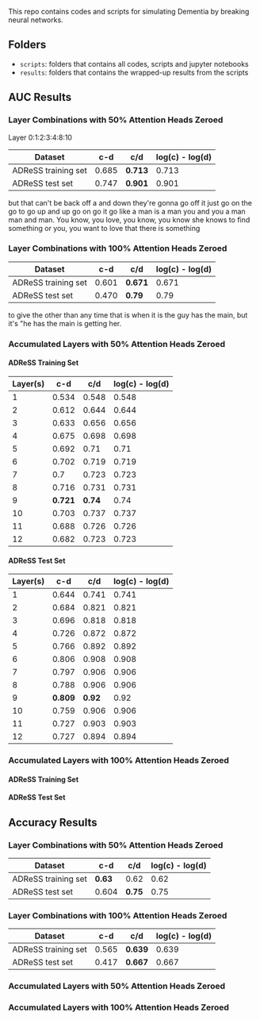 This repo contains codes and scripts for simulating Dementia by breaking neural networks.

## Folders

- ```scripts```: folders that contains all codes, scripts and jupyter notebooks
- ```results```: folders that contains the wrapped-up results from the scripts


## AUC Results

### Layer Combinations with 50% Attention Heads Zeroed

Layer 0:1:2:3:4:8:10

| Dataset  | c-d  | c/d  | log(c) - log(d)  |
|---|---|---|---|
| ADReSS training set  |  0.685 | **0.713**  |  0.713  |
| ADReSS test set  | 0.747  |  **0.901**  | 0.901  |

but that can't be back off a and down they're gonna go off it just go on the go to go up and up go on go it go like a man is a man you and you a man man and man. You know, you love, you know, you know she knows to find something or you, you want to love that there is something


### Layer Combinations with 100% Attention Heads Zeroed

| Dataset  | c-d  | c/d  | log(c) - log(d)  |
|---|---|---|---|
| ADReSS training set  |  0.601 | **0.671**  | 0.671  |
| ADReSS test set  |  0.470  |  **0.79**  |  0.79  |

 to give the other than any time that is when it is the guy has the main, but it's "he has the main is getting her.


### Accumulated Layers with 50% Attention Heads Zeroed

#### ADReSS Training Set

| Layer(s)  | c-d  | c/d  | log(c) - log(d)  |
|---|---|---|---|
| 1  | 0.534  | 0.548  | 0.548  |
| 2  | 0.612  | 0.644  | 0.644  |
| 3  | 0.633  | 0.656  |  0.656  |
| 4  | 0.675  | 0.698  | 0.698  |
| 5  | 0.692  |  0.71  |  0.71  |
| 6  | 0.702  | 0.719  | 0.719  |
| 7  | 0.7  |  0.723  | 0.723  |
| 8  | 0.716  | 0.731  |  0.731  |
| 9  | **0.721**  | **0.74**  |  0.74  |
| 10  | 0.703  | 0.737  | 0.737  |
| 11  | 0.688  | 0.726  |  0.726  |
| 12  | 0.682  | 0.723  | 0.723  |

#### ADReSS Test Set

| Layer(s)  | c-d  | c/d  | log(c) - log(d)  |
|---|---|---|---|
| 1  | 0.644  | 0.741  | 0.741  |
| 2  | 0.684  | 0.821  |  0.821  |
| 3  |  0.696  | 0.818  | 0.818  |
| 4  | 0.726  | 0.872  | 0.872  |
| 5  |  0.766  | 0.892  | 0.892  |
| 6  | 0.806  | 0.908  | 0.908  |
| 7  | 0.797  |  0.906  | 0.906 |
| 8  | 0.788  | 0.906  | 0.906  |
| 9  |  **0.809**  |  **0.92**  | 0.92  |
| 10  |  0.759  | 0.906  | 0.906  |
| 11  | 0.727  | 0.903  | 0.903  |
| 12  | 0.727  | 0.894  | 0.894  |

### Accumulated Layers with 100% Attention Heads Zeroed

#### ADReSS Training Set


#### ADReSS Test Set


## Accuracy Results

### Layer Combinations with 50% Attention Heads Zeroed

| Dataset  | c-d  | c/d  | log(c) - log(d)  |
|---|---|---|---|
| ADReSS training set  |   **0.63** | 0.62  |  0.62  |
| ADReSS test set  | 0.604  |  **0.75**  | 0.75  |

### Layer Combinations with 100% Attention Heads Zeroed

| Dataset  | c-d  | c/d  | log(c) - log(d)  |
|---|---|---|---|
| ADReSS training set  |   0.565 | **0.639**  |  0.639  |
| ADReSS test set  | 0.417  |  **0.667**  |  0.667  |

### Accumulated Layers with 50% Attention Heads Zeroed

### Accumulated Layers with 100% Attention Heads Zeroed